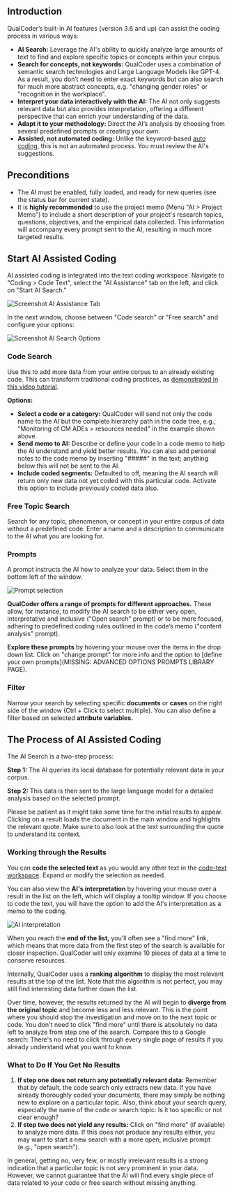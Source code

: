 ## Introduction

QualCoder’s built-in AI features (version 3.6 and up) can assist the coding process in various ways:
- **AI Search:** Leverage the AI's ability to quickly analyze large amounts of text to find and explore specific topics or concepts within your corpus.
- **Search for concepts, not keywords:** QualCoder uses a combination of semantic search technologies and Large Language Models like GPT-4. As a result, you don’t need to enter exact keywords but can also search for much more abstract concepts, e.g. "changing gender roles" or "recognition in the workplace". 
- **Interpret your data interactively with the AI:** The AI not only suggests relevant data but also provides interpretation, offering a different perspective that can enrich your understanding of the data.
- **Adapt it to your methodology:** Direct the AI’s analysis by choosing from several predefined prompts or creating your own.
- **Assisted, not automated coding:** Unlike the keyword-based [auto coding](https://github.com/ccbogel/QualCoder/wiki/07-Coding-Text#auto-code), this is not an automated process. You must review the AI's suggestions.

## Preconditions
- The AI must be enabled, fully loaded, and ready for new queries (see the status bar for current state).
- It is **highly recommended** to use the project memo (Menu "AI > Project Memo") to include a short description of your project's research topics, questions, objectives, and the empirical data collected. This information will accompany every prompt sent to the AI, resulting in much more targeted results.

## Start AI Assisted Coding
AI assisted coding is integrated into the text coding workspace. Navigate to "Coding > Code Text", select the "AI Assistance" tab on the left, and click on "Start AI Search."

![Screenshot AI Assistance Tab](https://github.com/user-attachments/assets/1eeca42f-2e4e-48a6-aca7-68e4b13df6c4)

In the next window, choose between "Code search" or "Free search" and configure your options:

![Screenshot AI Search Options](https://qualcoder.wordpress.com/wp-content/uploads/2024/10/10-start-ai-search-window.png) 

### Code Search

Use this to add more data from your entire corpus to an already existing code. This can transform traditional coding practices, as [demonstrated in this video tutorial]( https://www.youtube.com/watch?v=FrQyTOTJhCc).

**Options:**

- **Select a code or a category:** QualCoder will send not only the code name to the AI but the complete hierarchy path in the code tree, e.g., "Monitoring of CM ADEs > resources needed" in the example shown above. 
- **Send memo to AI:** Describe or define your code in a code memo to help the AI understand and yield better results. You can also add personal notes to the code memo by inserting "#####" in the text; anything below this will not be sent to the AI.
- **Include coded segments:** Defaulted to off, meaning the AI search will return only new data not yet coded with this particular code. Activate this option to include previously coded data also.

### Free Topic Search
Search for any topic, phenomenon, or concept in your entire corpus of data without a predefined code. Enter a name and a description to communicate to the AI what you are looking for. 

### Prompts 
A prompt instructs the AI how to analyze your data. Select them in the bottom left of the window. 

![Prompt selection](https://github.com/user-attachments/assets/45715024-e729-45f9-bad0-87db2be17bcd)

**QualCoder offers a range of prompts for different approaches.** These allow, for instance, to modify the AI search to be either very open, interpretative and inclusive ("Open search" prompt) or to be more focused, adhering to predefined coding rules outlined in the code’s memo ("content analysis" prompt). 

**Explore these prompts** by hovering your mouse over the items in the drop down list. Click on "change prompt" for more info and the option to [define your own prompts](MISSING: ADVANCED OPTIONS PROMPTS LIBRARY PAGE).

### Filter
Narrow your search by selecting specific **documents** or **cases** on the right side of the window (Ctrl + Click to select multiple). You can also define a filter based on selected **attribute variables.**

## The Process of AI Assisted Coding
The AI Search is a two-step process:

**Step 1:** The AI queries its local database for potentially relevant data in your corpus.

**Step 2:** This data is then sent to the large language model for a detailed analysis based on the selected prompt.

Please be patient as it might take some time for the initial results to appear. Clicking on a result loads the document in the main window and highlights the relevant quote. Make sure to also look at the text surrounding the quote to understand its context. 

### Working through the Results

You can **code the selected text** as you would any other text in the [code-text workspace](https://github.com/ccbogel/QualCoder/wiki/07-Coding-Text). Expand or modify the selection as needed. 

You can also view the **AI's interpretation** by hovering your mouse over a result in the list on the left, which will display a tooltip window. If you choose to code the text, you will have the option to add the AI's interpretation as a memo to the coding.

![AI interpretation](https://github.com/user-attachments/assets/83e4e641-1e9d-4b2c-b80d-6c6e5b7c2e97)

When you reach the **end of the list,** you'll often see a "find more" link, which means that more data from the first step of the search is available for closer inspection. QualCoder will only examine 10 pieces of data at a time to conserve resources. 

Internally, QualCoder uses a **ranking algorithm** to display the most relevant results at the top of the list. Note that this algorithm is not perfect, you may still find interesting data further down the list. 

Over time, however, the results returned by the AI will begin to **diverge from the original topic** and become less and less relevant. This is the point where you should stop the investigation and move on to the next topic or code. You don't need to click "find more" until there is absolutely no data left to analyze from step one of the search. Compare this to a Google search: There's no need to click through every single page of results if you already understand what you want to know.

### What to Do If You Get No Results

1) **If step one does not return any potentially relevant data:** Remember that by default, the code search only extracts new data. If you have already thoroughly coded your documents, there may simply be nothing new to explore on a particular topic. Also, think about your search query, especially the name of the code or search topic: Is it too specific or not clear enough?
2) **If step two does not yield any results:** Click on "find more" (if available) to analyze more data. If this does not produce any results either, you may want to start a new search with a more open, inclusive prompt (e.g., "open search"). 

In general, getting no, very few, or mostly irrelevant results is a strong indication that a particular topic is not very prominent in your data. However, we cannot guarantee that the AI will find every single piece of data related to your code or free search without missing anything.